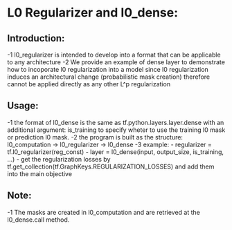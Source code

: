 # L0 Regularizer and l0_dense:
## Introduction: 
-1 l0_regularizer is intended to develop into a format that can be applicable to any architecture
-2 We provide an example of dense layer to demonstrate how to incoporate l0 regularization into a model since l0 regularization induces an architectural change (probabilistic mask creation) therefore cannot be applied directly as any other L^p regularization 
## Usage:
-1 the format of l0_dense is the same as tf.python.layers.layer.dense with an additional argument: is_training to specify wheter to use the training l0 mask or prediction l0 mask.
-2 the program is built as the structure: l0_computation -> l0_regularizer -> l0_dense
-3 example:
	- regularizer = tf.l0_regularizer(reg_const)
	- layer = l0_dense(input, output_size, is_training, ...)
	- get the regularization losses by tf.get_collection(tf.GraphKeys.REGULARIZATION_LOSSES) and add them into the main objective

## Note:
-1 The masks are created in l0_computation and are retrieved at the l0_dense.call method.
